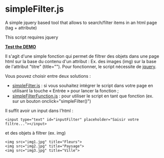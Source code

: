 # simpleFilter.js
A simple jquery based tool that allows to search/filter items in an html page (tag + attribute)

This script requires jquery

**[Test the DEMO](https://skylab.inha.fr/simpleFilter/)**

Il s'agit d'une simple fonction qui permet de filtrer des objets dans une page html sur la base du contenu d'un attribut :
Ex. des images (img) sur la base de l'attribut "titre" (title="").
Pour fonctionner, le script nécessite de [jquery](https://jquery.com/).

Vous pouvez choisir entre deux solutions :
- [simpleFilter.js](https://github.com/INHAParis/simpleFilter/blob/master/js/simpleFilter.js) : si vous souhaitez intégrer le script dans votre page en utilisant la touche « Entrée » pour lancer la fonction ;
- [simpleFilterFunction.js](https://github.com/INHAParis/simpleFilter/blob/master/js/simpleFilterFunction.js) : pour utiliser le script en tant que fonction (ex. sur un bouton onclick="simpleFilter()")

Il suffit avoir un input dans l'html :

    
    <input type="text" id="inputFilter" placeholder="Saisir votre filtre..."></input>
    

et des objets à filtrer (ex. img)

    
    <img src="img1.jpg" title="Fleurs">
    <img src="img2.jpg" title="Paysage">
    <img src="img3.jpg" title="Ville">
    
